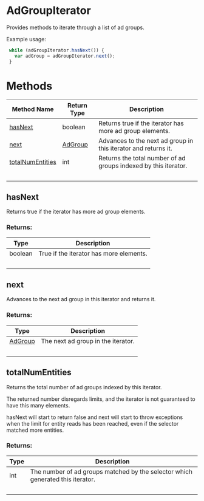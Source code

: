 # AdGroupIterator
Provides methods to iterate through a list of ad groups.

Example usage:
```javascript
 while (adGroupIterator.hasNext()) {
   var adGroup = adGroupIterator.next();
 }
```

# Methods
|Method Name|Return Type|Description|
|-|-|-
[hasNext](#hasnext)|boolean|Returns true if the iterator has more ad group elements.
[next](#next)|[AdGroup](./AdGroup)|Advances to the next ad group in this iterator and returns it.<br />
[totalNumEntities](#totalnumentities)|int|Returns the total number of ad groups indexed by this iterator.
&nbsp;|&nbsp;|&nbsp;

## <a name="hasnext"></a>hasNext
Returns true if the iterator has more ad group elements.
### Returns:
|Type|Description|
|-|-
boolean|True if the iterator has more elements.
&nbsp;|&nbsp;
## <a name="next"></a>next
Advances to the next ad group in this iterator and returns it.

### Returns:
|Type|Description|
|-|-
[AdGroup](./AdGroup)|The next ad group in the iterator.
&nbsp;|&nbsp;
## <a name="totalnumentities"></a>totalNumEntities
Returns the total number of ad groups indexed by this iterator.

The returned number disregards limits, and the iterator is not guaranteed to have this many elements.

hasNext will start to return false and next will start to throw exceptions when the limit for entity reads has been reached, even if the selector matched more entities.

### Returns:
|Type|Description|
|-|-
int|The number of ad groups matched by the selector which generated this iterator.
&nbsp;|&nbsp;
